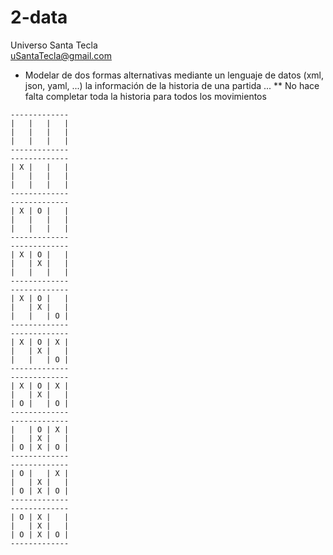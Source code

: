 # 2-data
Universo Santa Tecla  
[uSantaTecla@gmail.com](mailto:uSantaTecla@gmail.com)  
  
* Modelar de dos formas alternativas mediante un lenguaje de datos (xml, json, yaml, ...) la información de la historia de una partida ... 
** No hace falta completar toda la historia para todos los movimientos
  
```
-------------
|   |   |   |
|   |   |   |
|   |   |   |
-------------
-------------
| X |   |   |
|   |   |   |
|   |   |   |
-------------
-------------
| X | O |   |
|   |   |   |
|   |   |   |
-------------
-------------
| X | O |   |
|   | X |   |
|   |   |   |
-------------
-------------
| X | O |   |
|   | X |   |
|   |   | O |
-------------
-------------
| X | O | X |
|   | X |   |
|   |   | O |
-------------
-------------
| X | O | X |
|   | X |   |
| O |   | O |
-------------
-------------
|   | O | X |
|   | X |   |
| O | X | O |
-------------
-------------
| O |   | X |
|   | X |   |
| O | X | O |
-------------
-------------
| O | X |   |
|   | X |   |
| O | X | O |
-------------
```
